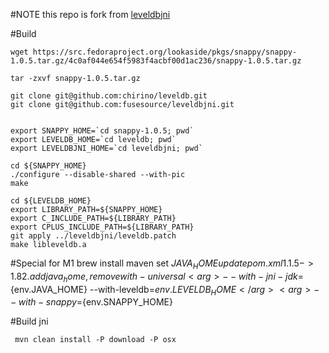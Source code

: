 #NOTE
this repo is fork from [leveldbjni](https://github.com/fusesource/leveldbjni)

#Build
```shell
wget https://src.fedoraproject.org/lookaside/pkgs/snappy/snappy-1.0.5.tar.gz/4c0af044e654f5983f4acbf00d1ac236/snappy-1.0.5.tar.gz

tar -zxvf snappy-1.0.5.tar.gz

git clone git@github.com:chirino/leveldb.git
git clone git@github.com:fusesource/leveldbjni.git


export SNAPPY_HOME=`cd snappy-1.0.5; pwd`
export LEVELDB_HOME=`cd leveldb; pwd`
export LEVELDBJNI_HOME=`cd leveldbjni; pwd`

cd ${SNAPPY_HOME}
./configure --disable-shared --with-pic
make

cd ${LEVELDB_HOME}
export LIBRARY_PATH=${SNAPPY_HOME}
export C_INCLUDE_PATH=${LIBRARY_PATH}
export CPLUS_INCLUDE_PATH=${LIBRARY_PATH}
git apply ../leveldbjni/leveldb.patch
make libleveldb.a
```

#Special for M1
    brew install maven
    set $JAVA_HOME
    update pom.xml
        1. 1.5 -> 1.8 
        2. add java_home, remove with-universal
            <arg>--with-jni-jdk=${env.JAVA_HOME}</arg>
            <arg>--with-leveldb=${env.LEVELDB_HOME}</arg>
            <arg>--with-snappy=${env.SNAPPY_HOME}</arg>
            <!--<arg>&#45;&#45;with-universal</arg>-->

#Build jni
```shell
 mvn clean install -P download -P osx
```
